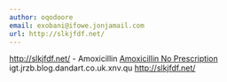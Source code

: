 ```yaml
---
author: oqodoore
email: exobani@ifowe.jonjamail.com
url: http://slkjfdf.net/
---
```


http://slkjfdf.net/ - Amoxicillin <a href="http://slkjfdf.net/">Amoxicillin No Prescription</a> igt.jrzb.blog.dandart.co.uk.xnv.qu http://slkjfdf.net/